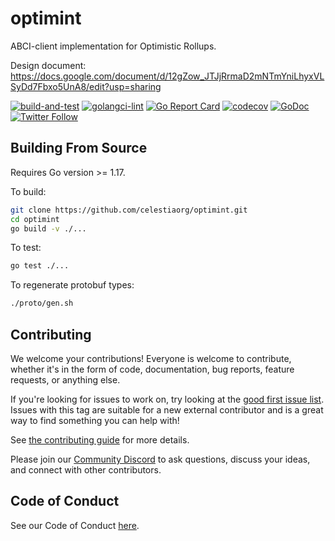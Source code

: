 # optimint

ABCI-client implementation for Optimistic Rollups.

Design document: <https://docs.google.com/document/d/12gZow_JTJjRrmaD2mNTmYniLhyxVLSyDd7Fbxo5UnA8/edit?usp=sharing>

[![build-and-test](https://github.com/celestiaorg/optimint/actions/workflows/test.yml/badge.svg)](https://github.com/celestiaorg/optimint/actions/workflows/test.yml)
[![golangci-lint](https://github.com/celestiaorg/optimint/actions/workflows/lint.yml/badge.svg)](https://github.com/celestiaorg/optimint/actions/workflows/lint.yml)
[![Go Report Card](https://goreportcard.com/badge/github.com/celestiaorg/optimint)](https://goreportcard.com/report/github.com/celestiaorg/optimint)
[![codecov](https://codecov.io/gh/celestiaorg/optimint/branch/main/graph/badge.svg?token=CWGA4RLDS9)](https://codecov.io/gh/celestiaorg/optimint)
[![GoDoc](https://godoc.org/github.com/celestiaorg/optimint?status.svg)](https://godoc.org/github.com/celestiaorg/optimint)
[![Twitter Follow](https://img.shields.io/twitter/follow/CelestiaOrg?style=social)](https://twitter.com/CelestiaOrg)

## Building From Source

Requires Go version >= 1.17.

To build:

```sh
git clone https://github.com/celestiaorg/optimint.git
cd optimint
go build -v ./...
```

To test:

```sh
go test ./...
```

To regenerate protobuf types:

```sh
./proto/gen.sh
```

## Contributing

We welcome your contributions! Everyone is welcome to contribute, whether it's in the form of code,
documentation, bug reports, feature requests, or anything else.

If you're looking for issues to work on, try looking at the [good first issue list](https://github.com/celestiaorg/optimint/issues?q=is%3Aissue+is%3Aopen+label%3A%22good+first+issue%22). Issues with this tag are suitable for a new external contributor and is a great way to find something you can help with!

See [the contributing guide](./CONTRIBUTING.md) for more details.

Please join our [Community Discord](https://discord.com/invite/YsnTPcSfWQ) to ask questions, discuss your ideas, and connect with other contributors.

## Code of Conduct

See our Code of Conduct [here](https://docs.celestia.org/community/coc).
